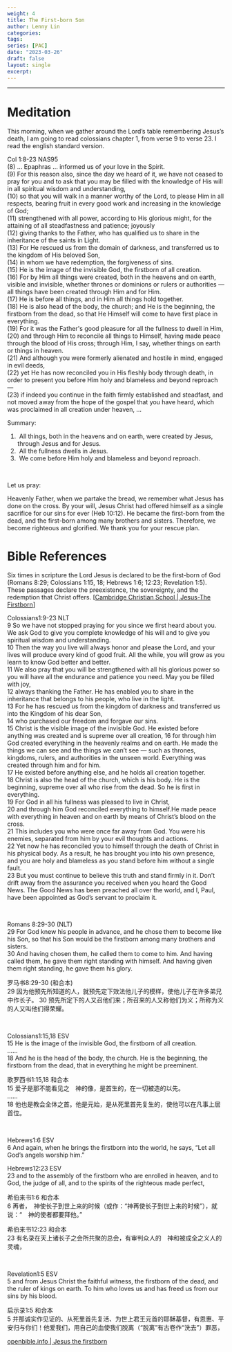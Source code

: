 ```yaml
---
weight: 4
title: The First-born Son
author: Lenny Lin
categories: 
tags: 
series: [PAC]
date: "2023-03-26"
draft: false
layout: single
excerpt: 
---
```



<!--more-->
----

# Meditation

This morning, when we gather around the Lord’s table remembering Jesus’s death, I am going to read colossians chapter 1, from verse 9 to verse 23. I read the english standard version.

<div class = "quote">

Col 1:8-23 NAS95  
(8)  ... Epaphras ... informed us of your love in the Spirit.  
(9)  For this reason also, since the day we heard of it, we have not ceased to pray for you and to ask that you may be filled with the knowledge of His will in all spiritual wisdom and understanding,  
(10)  so that you will walk in a manner worthy of the Lord, to please Him in all respects, bearing fruit in every good work and increasing in the knowledge of God;  
(11)  strengthened with all power, according to His glorious might, for the attaining of all steadfastness and patience; joyously  
(12)  giving thanks to the Father, who has qualified us to share in the inheritance of the saints in Light.  
(13)  For He rescued us from the domain of darkness, and transferred us to the kingdom of His beloved Son,  
(14)  in whom we have redemption, the forgiveness of sins.  
(15)  He is the image of the invisible God, the firstborn of all creation.  
(16)  For by Him all things were created, both in the heavens and on earth, visible and invisible, whether thrones or dominions or rulers or authorities — all things have been created through Him and for Him.  
(17)  He is before all things, and in Him all things hold together.  
(18)  He is also head of the body, the church; and He is the beginning, the firstborn from the dead, so that He Himself will come to have first place in everything.  
(19)  For it was the Father's good pleasure for all the fullness to dwell in Him,  
(20)  and through Him to reconcile all things to Himself, having made peace through the blood of His cross; through Him, I say, whether things on earth or things in heaven.  
(21)  And although you were formerly alienated and hostile in mind, engaged in evil deeds,  
(22)  yet He has now reconciled you in His fleshly body through death, in order to present you before Him holy and blameless and beyond reproach —  
(23)  if indeed you continue in the faith firmly established and steadfast, and not moved away from the hope of the gospel that you have heard, which was proclaimed in all creation under heaven, ...  

</div>
Summary:  
<ol>
<li>&nbsp;All things, both in  the heavens and on earth, were created by Jesus, through Jesus and for Jesus.
</li>
<li>&nbsp;All the fullness dwells in Jesus.
</li>  
<li>&nbsp;We come before Him holy and blameless and beyond reproach.
</li>
</ol>

<br>

Let us pray:

Heavenly Father, when we partake the bread, we remember what Jesus has done on the cross.  By your will, Jesus Christ had offered himself as a single sacrifice for our sins for ever (Heb 10:12).  He became the first-born from the dead, and the first-born among many brothers and sisters.  Therefore, we become righteous and glorified.  We thank you for your rescue plan.






# Bible References
Six times in scripture the Lord Jesus is declared to be the first-born of God (Romans 8:29; Colossians 1:15, 18; Hebrews 1:6; 12:23; Revelation 1:5). These passages declare the preexistence, the sovereignty, and the redemption that Christ offers.
[<a href = "https://ccslancers.com/blog/2015/10/19/jesus-the-firstborn/" target="_blank" rel="noopener noreferrer">Cambridge Christian School | Jesus-The Firstborn</a>]

<div class = "quote">

‪Colossians‬1:9-23 NLT  
9 So we have not stopped praying for you since we first heard about you. We ask God to give you complete knowledge of his will and to give you spiritual wisdom and understanding.   
10 Then the way you live will always honor and please the Lord, and your lives will produce every kind of good fruit. All the while, you will grow as you learn to know God better and better.  
11 We also pray that you will be strengthened with all his glorious power so you will have all the endurance and patience you need. May you be filled with joy,   
12 always thanking the Father. He has enabled you to share in the inheritance that belongs to his people, who live in the light.   
13 For he has rescued us from the kingdom of darkness and transferred us into the Kingdom of his dear Son,   
14 who purchased our freedom and forgave our sins.  
15 Christ is the visible image of the invisible God. He existed before anything was created and is supreme over all creation,
16 for through him God created everything in the heavenly realms and on earth. He made the things we can see and the things we can’t see — such as thrones, kingdoms, rulers, and authorities in the unseen world. Everything was created through him and for him.  
17 He existed before anything else, and he holds all creation together.  
18 Christ is also the head of the church, which is his body. He is the beginning, supreme over all who rise from the dead. So he is first in everything.  
19 For God in all his fullness was pleased to live in Christ,  
20 and through him God reconciled everything to himself.He made peace with everything in heaven and on earth by means of Christ’s blood on the cross.  
21 This includes you who were once far away from God. You were his enemies, separated from him by your evil thoughts and actions.   
22 Yet now he has reconciled you to himself through the death of Christ in his physical body. As a result, he has brought you into his own presence, and you are holy and blameless as you stand before him without a single fault.  
23 But you must continue to believe this truth and stand firmly in it. Don’t drift away from the assurance you received when you heard the Good News. The Good News has been preached all over the world, and I, Paul, have been appointed as God’s servant to proclaim it.  
</div>

<br>
<div class = "quote">

Romans 8:29-30 (NLT)   
29 For God knew his people in advance, and he chose them to become like his Son, so that his Son would be the firstborn among many brothers and sisters.  
30 And having chosen them, he called them to come to him. And having called them, he gave them right standing with himself. And having given them right standing, he gave them his glory.

‪罗马书‬8:29-30 (和合本)  
29 因为他预先所知道的人，就预先定下效法他儿子的模样，使他儿子在许多弟兄中作长子。 
30 预先所定下的人又召他们来；所召来的人又称他们为义；所称为义的人又叫他们得荣耀。
</div>

<br>
<div class = "quote">

‪Colossians‬1:15,18 ESV  
15 He is the image of the invisible God, the firstborn of all creation.<br>……<br>18 And he is the head of the body, the church. He is the beginning, the firstborn from the dead, that in everything he might be preeminent.

‪歌罗西书‬1:15,18 和合本  
15 爱子是那不能看见之　神的像，是首生的，在一切被造的以先。<br>……<br>18 他也是教会全体之首。他是元始，是从死里首先复生的，使他可以在凡事上居首位。
</div>

<br>
<div class = "quote">

‪Hebrews‬1:6 ESV  
6 And again, when he brings the firstborn into the world, he says, “Let all God’s angels worship him.”  

‪Hebrews‬12:23 ESV   
23 and to the assembly of the firstborn who are enrolled in heaven, and to God, the judge of all, and to the spirits of the righteous made perfect,

‪希伯来书‬1:6 和合本  
6 再者，　神使长子到世上来的时候（或作：“神再使长子到世上来的时候”），就说：“　神的使者都要拜他。”  

‪希伯来书‬12:23 和合本  
23 有名录在天上诸长子之会所共聚的总会，有审判众人的　神和被成全之义人的灵魂，
</div>

<br>
<div class = "quote">

‪Revelation‬1:5 ESV  
5 and from Jesus Christ the faithful witness, the firstborn of the dead, and the ruler of kings on earth. To him who loves us and has freed us from our sins by his blood.

‪启示录‬1:5 和合本  
5 并那诚实作见证的、从死里首先复活、为世上君王元首的耶稣基督，有恩惠、平安归与你们！他爱我们，用自己的血使我们脱离（“脱离”有古卷作“洗去”）罪恶，
</div>

<a href = "https://www.openbible.info/topics/jesus_the_firstborn" target="_blank" rel="noopener noreferrer">openbible.info | Jesus the firstborn</a>



